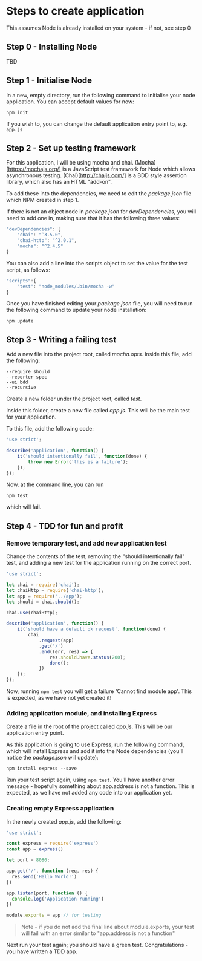 # Steps to create application

This assumes Node is already installed on your system - if not, see step 0

## Step 0 - Installing Node
TBD

## Step 1 - Initialise Node

In a new, empty directory, run the following command to initialise your node application. You can accept default values for now:

`npm init`

If you wish to, you can change the default application entry point to, e.g. `app.js`

## Step 2 - Set up testing framework

For this application, I will be using mocha and chai. (Mocha)[https://mochajs.org/] is a JavaScript test framework for Node which allows asynchronous testing. (Chai)[http://chaijs.com/] is a BDD style assertion library, which also has an HTML "add-on".

To add these into the dependencies, we need to edit the _package.json_ file which NPM created in step 1.

If there is not an object node in _package.json_ for *devDependencies*, you will need to add one in, making sure that it has the following three values:

```javascript
"devDependencies": {
	"chai": "^3.5.0",
	"chai-http": "^2.0.1",
	"mocha": "^2.4.5"
}
```

You can also add a line into the scripts object to set the value for the test script, as follows:

```javascript
"scripts":{
	"test": "node_modules/.bin/mocha -w"
}
```

Once you have finished editing your _package.json_ file, you will need to run the following command to update your node installation:

`npm update`

## Step 3 - Writing a failing test

Add a new file into the project root, called _mocha.opts_. Inside this file, add the following:

```
--require should
--reporter spec
--ui bdd
--recursive
```

Create a new folder under the project root, called _test_.

Inside this folder, create a new file called _app.js_. This will be the main test for your application.

To this file, add the following code:

```javascript
'use strict';

describe('application', function() {
	it('should intentionally fail', function(done) {
		throw new Error('this is a failure');
	});
});
```

Now, at the command line, you can run 

`npm test`

which will fail.

## Step 4 - TDD for fun and profit

### Remove temporary test, and add new application test

Change the contents of the test, removing the "should intentionally fail" test, and adding a new test for the application running on the correct port.

```javascript
'use strict';

let chai = require('chai');
let chaiHttp = require('chai-http');
let app = require('../app');
let should = chai.should();

chai.use(chaiHttp);

describe('application', function() {
	it('should have a default ok request', function(done) {
		chai
			.request(app)
			.get('/')
			.end((err, res) => {
				res.should.have.status(200);
				done();
			})
	});
});
```

Now, running `npm test` you will get a failure 'Cannot find module app'. This is expected, as we have not yet created it!

### Adding application module, and installing Express

Create a file in the root of the project called _app.js_. This will be our application entry point.

As this application is going to use Express, run the following command, which will install Express and add it into the Node dependencies (you'll notice the _package.json_ will update):

`npm install express --save`

Run your test script again, using `npm test`. You'll have another error message - hopefully something about app.address is not a function. This is expected, as we have not added any code into our application yet.

### Creating empty Express application

In the newly created _app.js_, add the following:

```javascript
'use strict';

const express = require('express')
const app = express()

let port = 8080;

app.get('/', function (req, res) {
  res.send('Hello World!')
})

app.listen(port, function () {
  console.log('Application running')
})

module.exports = app // for testing
```

> Note - if you do not add the final line about module.exports, your test will fail with an error similar to "app.address is not a function"

Next run your test again; you should have a green test. Congratulations - you have written a TDD app.